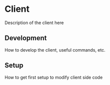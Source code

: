 # Client
Description of the client here

## Development
How to develop the client, useful commands, etc.

## Setup
How to get first setup to modify client side code